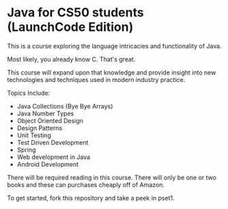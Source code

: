 Java for CS50 students (LaunchCode Edition)
=============================================

This is a course exploring the language intricacies and functionality of Java.

Most likely, you already know C.  That's great.   

This course will expand upon that knowledge and provide insight into new technologies and techniques used in modern industry practice.

Topics Include:
* Java Collections (Bye Bye Arrays)
* Java Number Types
* Object Oriented Design
* Design Patterns
* Unit Testing
* Test Driven Development
* Spring
* Web development in Java
* Android Development

There will be required reading in this course.  There will only be one or two books and these can purchases cheaply off of Amazon.

To get started, fork this repository and take a peek in pset1.

